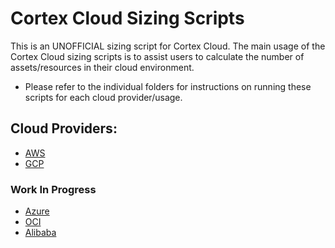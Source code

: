 # Cortex Cloud Sizing Scripts

This is an UNOFFICIAL sizing script for Cortex Cloud. The main usage of the Cortex Cloud sizing scripts is to assist users to calculate the number of assets/resources in their cloud environment.

* Please refer to the individual folders for instructions on running these scripts for each cloud provider/usage.

## Cloud Providers:

* [AWS](/aws) 
* [GCP](/gcp)

### Work In Progress
* [Azure](/azure)
* [OCI](/oci)
* [Alibaba](/alibaba)
